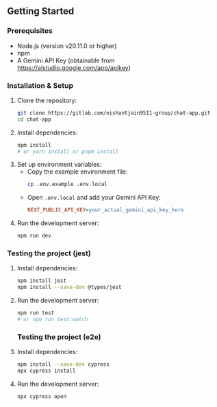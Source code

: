 ## Getting Started

### Prerequisites

- Node.js (version v20.11.0 or higher)
- npm
- A Gemini API Key (obtainable from https://aistudio.google.com/app/apikey)

### Installation & Setup

1.  Clone the repository:
    ```bash
    git clone https://gitlab.com/nishantjain9511-group/chat-app.git
    cd chat-app
    ```
2.  Install dependencies:
    ```bash
    npm install
    # or yarn install or pnpm install
    ```
3.  Set up environment variables:
    - Copy the example environment file:
      ```bash
      cp .env.example .env.local
      ```
    - Open `.env.local` and add your Gemini API Key:
      ```ini
      NEXT_PUBLIC_API_KEY=your_actual_gemini_api_key_here
      ```
4.  Run the development server:
    ```bash
    npm run dev
    ```

### Testing the project (jest)

1.  Install dependencies:
    ```bash
    npm install jest
    npm install --save-dev @types/jest
    ```
2.  Run the development server:
    ```bash
    npm run test
    # or npm run test:watch
    ```

    ### Testing the project (e2e)

1.  Install dependencies:
    ```bash
    npm install --save-dev cypress
    npx cypress install
    ```
2.  Run the development server:
    ```bash
    npx cypress open
    ```